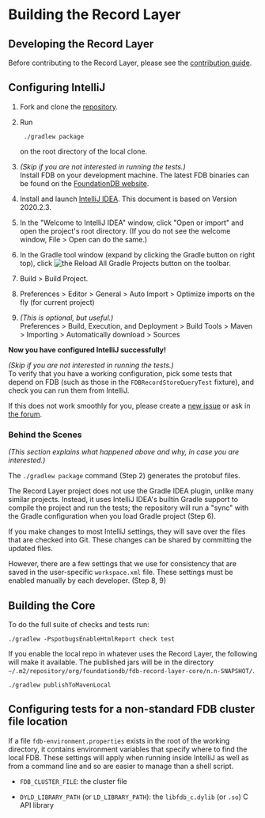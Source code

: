 # Building the Record Layer

## Developing the Record Layer

Before contributing to the Record Layer, please see the [contribution guide](https://github.com/FoundationDB/fdb-record-layer/blob/main/CONTRIBUTING.md).

## Configuring IntelliJ

1. Fork and clone the [repository](https://github.com/FoundationDB/fdb-record-layer).

1. Run

        ./gradlew package

    on the root directory of the local clone.
    
1. *(Skip if you are not interested in running the tests.)*\
 Install FDB on your development machine. The latest FDB binaries can be found on
the [FoundationDB website](https://www.foundationdb.org/download/).

1. Install and launch [IntelliJ IDEA](https://www.jetbrains.com/idea/). This document is based on Version 2020.2.3.

1. In the "Welcome to IntelliJ IDEA" window, click "Open or import" and open the project's root directory. (If you do not see the welcome window, File > Open can do the same.)

1. In the Gradle tool window (expand by clicking the Gradle button on right top), click ![the Reload All Gradle Projects button](https://resources.jetbrains.com/help/img/idea/2020.2/icons.actions.refresh.svg) on the toolbar.

1. Build > Build Project.

1. Preferences > Editor > General > Auto Import > Optimize imports on the fly (for current project)

1. *(This is optional, but useful.)*\
 Preferences > Build, Execution, and Deployment > Build Tools > Maven > Importing > Automatically download > Sources

**Now you have configured IntelliJ successfully!**

*(Skip if you are not interested in running the tests.)*\
To verify that you have a working configuration, pick some tests that depend on FDB (such as those in the `FDBRecordStoreQueryTest` fixture), and check you can run them from IntelliJ.

If this does not work smoothly for you, please create a [new issue](https://github.com/FoundationDB/fdb-record-layer/issues/new) or ask in [the forum](https://forums.foundationdb.org/c/using-layers).

### Behind the Scenes

*(This section explains what happened above and why, in case you are interested.)*

The `./gradlew package` command (Step 2) generates the protobuf files.

The Record Layer project does not use the Gradle IDEA plugin, unlike many similar projects. Instead, it uses IntelliJ IDEA's builtin Gradle support to compile the project and run the tests; the repository will run a "sync" with the Gradle configuration when you load Gradle project (Step 6).

If you make changes to most IntelliJ settings, they will save over the files that are checked into Git. These changes can be shared by committing the updated files.

However, there are a few settings that we use for consistency that are saved in the user-specific `workspace.xml` file. These settings must be enabled manually by each developer. (Step 8, 9)

## Building the Core

To do the full suite of checks and tests run:
```
./gradlew -PspotbugsEnableHtmlReport check test
```

If you enable the local repo in whatever uses the Record Layer, the following will make it available. The published jars will be in the directory `~/.m2/repository/org/foundationdb/fdb-record-layer-core/n.n-SNAPSHOT/`.

```
./gradlew publishToMavenLocal
```

## Configuring tests for a non-standard FDB cluster file location

If a file `fdb-environment.properties` exists in the root of the working directory, it contains environment variables that specify where to find
the local FDB. These settings will apply when running inside IntelliJ as well as from a command line and so are easier to manage than a shell script.

* `FDB_CLUSTER_FILE`: the cluster file

* `DYLD_LIBRARY_PATH` (or `LD_LIBRARY_PATH`): the `libfdb_c.dylib` (or `.so`) C API library
